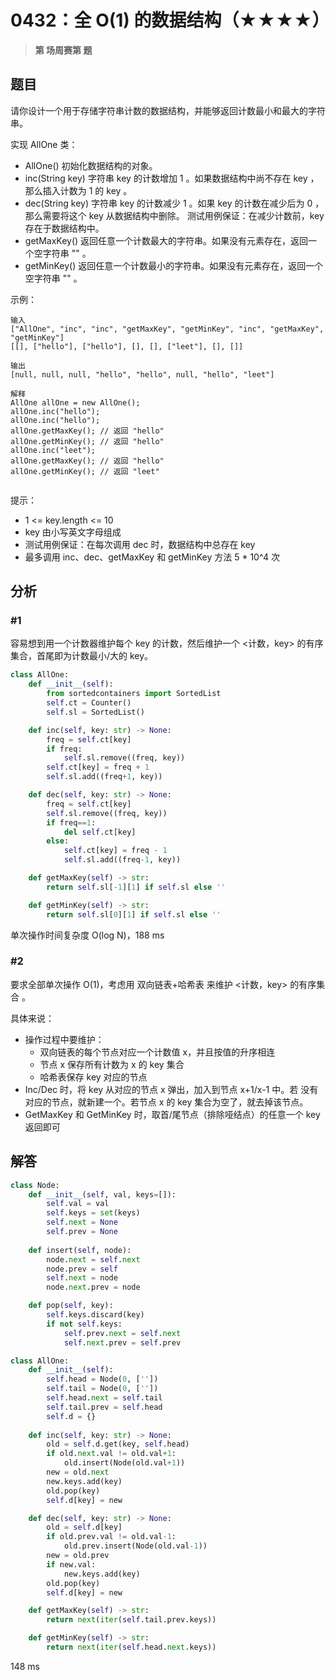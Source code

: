 # 0432：全 O(1) 的数据结构（★★★★）


> **第  场周赛第  题**

## 题目

请你设计一个用于存储字符串计数的数据结构，并能够返回计数最小和最大的字符串。

实现 AllOne 类：
- AllOne() 初始化数据结构的对象。
- inc(String key) 字符串 key 的计数增加 1 。如果数据结构中尚不存在 key ，那么插入计数为 1 的 key 。
- dec(String key) 字符串 key 的计数减少 1 。如果 key 的计数在减少后为 0 ，那么需要将这个 key 从数据结构中删除。
测试用例保证：在减少计数前，key 存在于数据结构中。
- getMaxKey() 返回任意一个计数最大的字符串。如果没有元素存在，返回一个空字符串 "" 。
- getMinKey() 返回任意一个计数最小的字符串。如果没有元素存在，返回一个空字符串 "" 。

示例：

    输入
    ["AllOne", "inc", "inc", "getMaxKey", "getMinKey", "inc", "getMaxKey", "getMinKey"]
    [[], ["hello"], ["hello"], [], [], ["leet"], [], []]
    
    输出
    [null, null, null, "hello", "hello", null, "hello", "leet"]
    
    解释
    AllOne allOne = new AllOne();
    allOne.inc("hello");
    allOne.inc("hello");
    allOne.getMaxKey(); // 返回 "hello"
    allOne.getMinKey(); // 返回 "hello"
    allOne.inc("leet");
    allOne.getMaxKey(); // 返回 "hello"
    allOne.getMinKey(); // 返回 "leet"
     
提示：
- 1 <= key.length <= 10
- key 由小写英文字母组成
- 测试用例保证：在每次调用 dec 时，数据结构中总存在 key
- 最多调用 inc、dec、getMaxKey 和 getMinKey 方法 5 * 10^4 次


## 分析

### #1

容易想到用一个计数器维护每个 key 的计数，然后维护一个 <计数，key> 的有序集合，首尾即为计数最小/大的 key。

```python
class AllOne:
    def __init__(self):
        from sortedcontainers import SortedList
        self.ct = Counter()
        self.sl = SortedList()

    def inc(self, key: str) -> None:
        freq = self.ct[key]
        if freq:
            self.sl.remove((freq, key))
        self.ct[key] = freq + 1
        self.sl.add((freq+1, key))

    def dec(self, key: str) -> None:
        freq = self.ct[key]
        self.sl.remove((freq, key))
        if freq==1:
            del self.ct[key]
        else:
            self.ct[key] = freq - 1
            self.sl.add((freq-1, key))

    def getMaxKey(self) -> str:
        return self.sl[-1][1] if self.sl else ''

    def getMinKey(self) -> str:
        return self.sl[0][1] if self.sl else ''
```
单次操作时间复杂度 O(log N)，188 ms

### #2

要求全部单次操作 O(1)，考虑用 双向链表+哈希表 来维护 <计数，key> 的有序集合 。

具体来说：
- 操作过程中要维护：
    - 双向链表的每个节点对应一个计数值 x，并且按值的升序相连
    - 节点 x 保存所有计数为 x 的 key 集合
    - 哈希表保存 key 对应的节点
- Inc/Dec 时，将 key 从对应的节点 x 弹出，加入到节点 x+1/x-1 中。若
没有对应的节点，就新建一个。若节点 x 的 key 集合为空了，就去掉该节点。
- GetMaxKey 和 GetMinKey 时，取首/尾节点（排除哑结点）的任意一个 key 返回即可

## 解答

```python
class Node:
    def __init__(self, val, keys=[]):
        self.val = val
        self.keys = set(keys)
        self.next = None
        self.prev = None
    
    def insert(self, node):
        node.next = self.next
        node.prev = self
        self.next = node
        node.next.prev = node

    def pop(self, key):
        self.keys.discard(key)
        if not self.keys:
            self.prev.next = self.next
            self.next.prev = self.prev

class AllOne:
    def __init__(self):
        self.head = Node(0, [''])
        self.tail = Node(0, [''])
        self.head.next = self.tail
        self.tail.prev = self.head
        self.d = {}
    
    def inc(self, key: str) -> None:
        old = self.d.get(key, self.head)
        if old.next.val != old.val+1:
            old.insert(Node(old.val+1))
        new = old.next
        new.keys.add(key)
        old.pop(key)
        self.d[key] = new

    def dec(self, key: str) -> None:
        old = self.d[key]
        if old.prev.val != old.val-1:
            old.prev.insert(Node(old.val-1))
        new = old.prev
        if new.val:
            new.keys.add(key)
        old.pop(key)
        self.d[key] = new

    def getMaxKey(self) -> str:
        return next(iter(self.tail.prev.keys))

    def getMinKey(self) -> str:
        return next(iter(self.head.next.keys))
```
148 ms


